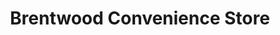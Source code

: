 ---
title: "Brentwood Convenience Store"
url: /sherwood-park/brentwood-convenience-store/
shop: convenience
---